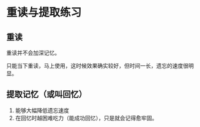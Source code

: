 # 重读与提取练习

## 重读

重读并不会加深记忆。

只能当下重读，马上使用，这时候效果确实较好，但时间一长，遗忘的速度很明显。

## 提取记忆（或叫回忆）

1. 能够大幅降低遗忘速度
2. 在回忆时越困难吃力（能成功回忆），只是就会记得愈牢固。
